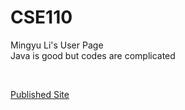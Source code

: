# CSE110
Mingyu Li's User Page <br/>
Java is good but codes are complicated <br/>

<br/>

[Published Site](https://derrick2000.github.io/CSE110/)
